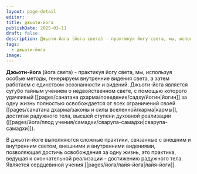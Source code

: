 ```yaml
---
layout: page-detail
editor: 
title: джьоти-йога
publishDate: 2025-03-11
draft: false
description: Джьоти-йога (йога света) - практикуя йогу света, мы, используя особые методы, генерируем внутренние видения света, а затем работаем с единством осознанности и видений.
tags:
  - джьоти-йога
image:
---
```

**Джьоти-йога** (йога света) - практикуя йогу света, мы, используя особые методы, генерируем внутренние видения света, а затем работаем с единством осознанности и видений. Джьоти-йога является сугубо тайным учением о недвойственном свете, с помощью которого удачливый [[pages/санатана дхарма/поведение/садху/йогин|йогин]] за одну жизнь полностью освобождается от всех ограничений своей [[pages/санатана дхарма/законы и силы вселенной/карма|кармы]], достигая радужного тела, высшей ступени духовной реализации ([[pages/йога/плод учения/самадхи/сварупа-самадхи|сварупа-самадхи]]).

В джьоти-йоге выполняются сложные практики, связанные с внешним и внутренним светом, внешними и внутренними видениями, позволяющая достичь освобождения за одну жизнь, это практика, ведущая к окончательной реализации - достижению радужного тела. Является сердцевиной учения [[pages/йога/лайя-йога|лайя-йоги]].
